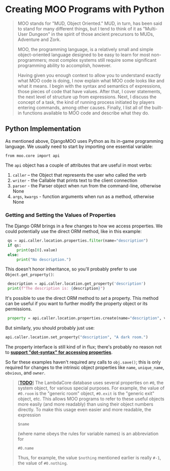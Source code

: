 # Creating MOO Programs with Python

> MOO stands for "MUD, Object Oriented." MUD, in turn, has been said to stand for many different things, but I tend to think of it as "Multi-User Dungeon" in the spirit of those ancient precursors to MUDs, Adventure and Zork.
>
> MOO, the programming language, is a relatively small and simple object-oriented language designed to be easy to learn for most non-programmers; most complex systems still require some significant programming ability to accomplish, however.
>
> Having given you enough context to allow you to understand exactly what MOO code is doing, I now explain what MOO code looks like and what it means. I begin with the syntax and semantics of expressions, those pieces of code that have values. After that, I cover statements, the next level of structure up from expressions. Next, I discuss the concept of a task, the kind of running process initiated by players entering commands, among other causes. Finally, I list all of the built-in functions available to MOO code and describe what they do.

## Python Implementation

As mentioned above, DjangoMOO uses Python as its in-game programming language. We usually need to start by importing one essential variable:

    from moo.core import api

The `api` object has a couple of attributes that are useful in most verbs:

1. `caller` – the Object that represents the user who called the verb
2. `writer` - the Callable that prints text to the client connection
3. `parser` - the Parser object when run from the command-line, otherwise None
4. `args`, `kwargs` - function arguments when run as a method, otherwise None

### Getting and Setting the Values of Properties

The Django ORM brings in a few changes to how we access properties. We could potentially use the direct ORM method, like in this example:

```python
 qs = api.caller.location.properties.filter(name="description")
 if qs:
     print(qs[0].value)
 else:
     print("No description.")
```

This doesn't honor inheritance, so you'll probably prefer to use `Object.get_property()`:

```python
 description = api.caller.location.get_property('description')
 print(f"The description is: {description}")
```

It's possible to use the direct ORM method to *set* a property. This method can be useful if you want to further modify the property object or its permissions.

```python
 property = api.caller.location.properties.create(name="description", value="A dark room.")
```

But similarly, you should probably just use:

```python
api.caller.location.set_property("description", "A dark room.")
```

The property interface is still kind of in flux; there's probably no reason not to **[support "dot-syntax" for accessing properties](#9)**.

So far these examples haven't required any calls to `obj.save()`; this is only required for changes to the intrinsic object properties like `name`, `unique_name`, `obvious`, and `owner`.

> [**[TODO](https://gitlab.com/bubblehouse/django-moo/-/issues/9)**] The LambdaCore database uses several properties on `#0`, the system object, for various special purposes. For example, the value of `#0.room` is the "generic room" object, `#0.exit` is the "generic exit" object, etc. This allows MOO programs to refer to these useful objects more easily (and more readably) than using their object numbers directly. To make this usage even easier and more readable, the expression
>
> `$name`
>
> (where name obeys the rules for variable names) is an abbreviation for
>
> `#0.name`
>
> Thus, for example, the value `$nothing` mentioned earlier is really `#-1`, the value of `#0.nothing`.
